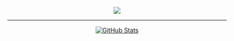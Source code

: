 <p align="center">
  <img src="https://raw.githubusercontent.com/solidiquis/dotfiles/master/misc/Desktop_1.png">
</p>

---

<p align="center">
<a href="#">
    <img alt="GitHub Stats" src="https://github-readme-stats.vercel.app/api?username=solidiquis&count_private=true&show_icons=true&theme=radical"/>
</a>
</p>

